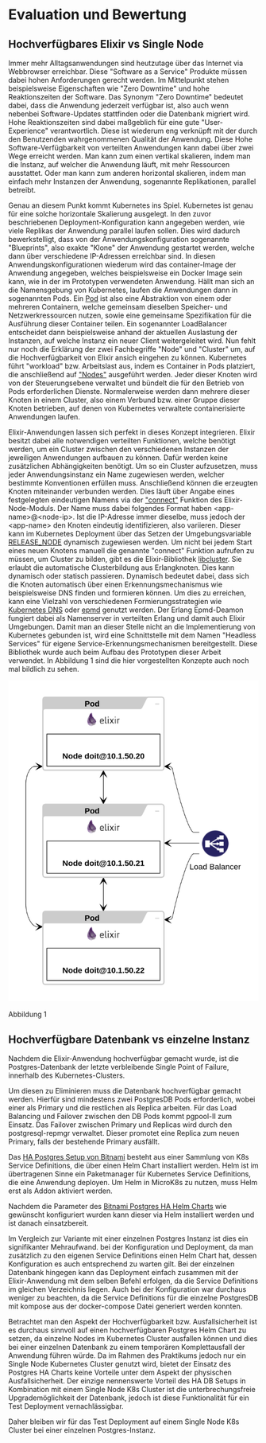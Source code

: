 # Evaluation und Bewertung

## Hochverfügbares Elixir vs Single Node
Immer mehr Alltagsanwendungen sind heutzutage über das Internet via Webbrowser erreichbar. Diese "Software as a Service" Produkte müssen dabei hohen Anforderungen gerecht werden. Im Mittelpunkt stehen beispielsweise Eigenschaften wie "Zero Downtime" und hohe Reaktionszeiten der Software. Das Synonym "Zero Downtime" bedeutet dabei, dass die Anwendung jederzeit verfügbar ist, also auch wenn nebenbei Software-Updates stattfinden oder die Datenbank migriert wird. Hohe Reaktionszeiten sind dabei maßgeblich für eine gute "User-Experience" verantwortlich. Diese ist wiederum eng verknüpft mit der durch den Benutzenden wahrgenommenen Qualität der Anwendung. Diese Hohe Software-Verfügbarkeit von verteilten Anwendungen kann dabei über zwei Wege erreicht werden. Man kann zum einen vertikal skalieren, indem man die Instanz, auf welcher die Anwendung läuft, mit mehr Ressourcen ausstattet. Oder man kann zum anderen horizontal skalieren, indem man einfach mehr Instanzen der Anwendung, sogenannte Replikationen, parallel betreibt. 

Genau an diesem Punkt kommt Kubernetes ins Spiel. Kubernetes ist genau für eine solche horizontale Skalierung ausgelegt. In den zuvor beschriebenen Deployment-Konfiguration kann angegeben werden, wie viele Replikas der Anwendung parallel laufen sollen. Dies wird dadurch bewerkstelligt, dass von der Anwendungskonfiguration sogenannte "Blueprints", also exakte "Klone" der Anwendung gestartet werden, welche dann über verschiedene IP-Adressen erreichbar sind. In diesen Anwendungskonfigurationen wiederum wird das container-Image der Anwendung angegeben, welches beispielsweise ein Docker Image sein kann, wie in der im Prototypen verwendeten Anwendung. Hällt man sich an die Namensgebung von Kubernetes, laufen die Anwendungen dann in sogenannten Pods. Ein [Pod](https://kubernetes.io/de/docs/concepts/workloads/pods/) ist also eine Abstraktion von einem oder mehreren Containern, welche gemeinsam dieselben Speicher- und Netzwerkressourcen nutzen, sowie eine gemeinsame Spezifikation für die Ausführung dieser Container teilen. Ein sogenannter LoadBalancer entscheidet dann beispielsweise anhand der aktuellen Auslastung der Instanzen, auf welche Instanz ein neuer Client weitergeleitet wird. Nun fehlt nur noch die Erklärung der zwei Fachbegriffe "Node" und "Cluster" um, auf die Hochverfügbarkeit von Elixir ansich eingehen zu können. Kubernetes führt "workload" bzw. Arbeitslast aus, indem es Container in Pods platziert, die anschließend auf ["Nodes"](https://kubernetes.io/docs/concepts/architecture/nodes/) ausgeführt werden. Jeder dieser Knoten wird von der Steuerungsebene verwaltet und bündelt die für den Betrieb von Pods erforderlichen Dienste. Normalerweise werden dann mehrere dieser Knoten in einem Cluster, also einem Verbund bzw. einer Gruppe dieser Knoten betrieben, auf denen von Kubernetes verwaltete containerisierte Anwendungen laufen.

Elixir-Anwendungen lassen sich perfekt in dieses Konzept integrieren. Elixir besitzt dabei alle notwendigen verteilten Funktionen, welche benötigt werden, um ein Cluster zwischen den verschiedenen Instanzen der jeweiligen Anwendungen aufbauen zu können. Dafür werden keine zusätzlichen Abhängigkeiten benötigt. Um so ein Cluster aufzusetzen, muss jeder Anwendungsinstanz ein Name zugewiesen werden, welcher bestimmte Konventionen erfüllen muss. Anschließend können die erzeugten Knoten miteinander verbunden werden. Dies läuft über Angabe eines festgelegten eindeutigen Namens via der ["connect"](https://hexdocs.pm/elixir/1.12/Node.html#connect/1) Funktion des Elixir-Node-Moduls. Der Name muss dabei folgendes Format haben \<app-name\>@\<node-ip\>. Ist die IP-Adresse immer dieselbe, muss jedoch der \<app-name\> den Knoten eindeutig identifizieren, also variieren. Dieser kann im Kubernetes Deployment über das Setzen der Umgebungsvariable [RELEASE_NODE](https://hexdocs.pm/mix/Mix.Tasks.Release.html) dynamisch zugewiesen werden. Um nicht bei jedem Start eines neuen Knotens manuell die genannte "connect" Funktion aufrufen zu müssen, um Cluster zu bilden, gibt es die Elixir-Bibliothek [libcluster](https://hexdocs.pm/libcluster/readme.html). Sie erlaubt die automatische Clusterbildung aus Erlangknoten. Dies kann dynamisch oder statisch passieren. Dynamisch bedeutet dabei, dass sich die Knoten automatisch über einen Erkennungsmechanismus wie beispielsweise DNS finden und formieren können. Um dies zu erreichen, kann eine Vielzahl von verschiedenen Formierungsstrategien wie [Kubernetes DNS](https://kubernetes.io/docs/concepts/services-networking/dns-pod-service/) oder [epmd](https://www.erlang.org/doc/man/epmd.html) genutzt werden. Der Erlang Epmd-Deamon fungiert dabei als Namenserver in verteilten Erlang und damit auch Elixir Umgebungen. Damit man an dieser Stelle nicht an die Implementierung von Kubernetes gebunden ist, wird eine Schnittstelle mit dem Namen "Headless Services" für eigene Service-Erkennungsmechanismen bereitgestellt. Diese Bibliothek wurde auch beim Aufbau des Prototypen dieser Arbeit verwendet. In Abbildung 1 sind die hier vorgestellten Konzepte auch noch mal bildlich zu sehen.

![Elixir-Node-Cluster](https://github.com/Elixir2K8s/docs/blob/main/Libcluster.png)

Abbildung 1

## Hochverfügbare Datenbank vs einzelne Instanz

Nachdem die Elixir-Anwendung hochverfügbar gemacht wurde, ist die Postgres-Datenbank der letzte verbleibende Single Point of Failure, innerhalb des Kubernetes-Clusters.

Um diesen zu Eliminieren muss die Datenbank hochverfügbar gemacht werden. Hierfür sind mindestens zwei PostgresDB Pods erforderlich, wobei einer als Primary und die restlichen als Replica arbeiten. Für das Load Balancing und Failover zwischen den DB Pods kommt pgpool-II zum Einsatz. Das Failover zwischen Primary und Replicas wird durch den postgresql-repmgr verwaltet. Dieser promotet eine Replica zum neuen Primary, falls der bestehende Primary ausfällt.

Das [HA Postgres Setup von Bitnami](https://github.com/bitnami/charts/tree/master/bitnami/postgresql-ha) besteht aus einer Sammlung von K8s Service Definitions, die über einen Helm Chart installiert werden. Helm ist im übertragenen Sinne ein Paketmanager für Kubernetes Service Definitions, die eine Anwendung deployen. Um Helm in MicroK8s zu nutzen, muss Helm erst als Addon aktiviert werden.

Nachdem die Parameter des [Bitnami Postgres HA Helm Charts](https://github.com/bitnami/charts/tree/master/bitnami/postgresql-ha#global-parameters) wie gewünscht konfiguriert wurden kann dieser via Helm installiert werden und ist danach einsatzbereit.

Im Vergleich zur Variante mit einer einzelnen Postgres Instanz ist dies ein signifikanter Mehraufwand. bei der Konfiguration und Deployment, da man zusätzlich zu den eigenen Service Definitions einen Helm Chart hat, dessen Konfiguration es auch entsprechend zu warten gilt. Bei der einzelnen Datenbank hingegen kann das Deployment einfach zusammen mit der Elixir-Anwendung mit dem selben Befehl erfolgen, da die Service Definitions im gleichen Verzeichnis liegen. Auch bei der Konfiguration war durchaus weniger zu beachten, da die Service Definitions für die einzelne PostgresDB mit kompose aus der docker-compose Datei generiert werden konnten.

Betrachtet man den Aspekt der Hochverfügbarkeit bzw. Ausfallsicherheit ist es durchaus sinnvoll auf einen hochverfügbaren Postgres Helm Chart zu setzen, da einzelne Nodes im Kubernetes Cluster ausfallen können und dies bei einer einzelnen Datenbank zu einem temporären Komplettausfall der Anwendung führen würde. Da im Rahmen des Praktikums jedoch nur ein Single Node Kubernetes Cluster genutzt wird, bietet der Einsatz des Postgres HA Charts keine Vorteile unter dem Aspekt der physischen Ausfallsicherheit. Der einzige nennenswerte Vorteil des HA DB Setups in Kombination mit einem Single Node K8s Cluster ist die unterbrechungsfreie Upgrademöglichkeit der Datenbank, jedoch ist diese Funktionalität für ein Test Deployment vernachlässigbar.

Daher bleiben wir für das Test Deployment auf einem Single Node K8s Cluster bei einer einzelnen Postgres-Instanz.

